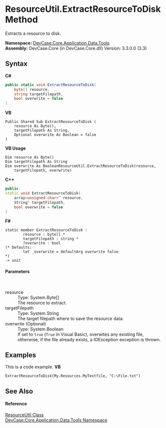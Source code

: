 # ResourceUtil.ExtractResourceToDisk Method 
 

Extracts a resource to disk.

**Namespace:**&nbsp;<a href="N_DevCase_Core_Application_Data_Tools">DevCase.Core.Application.Data.Tools</a><br />**Assembly:**&nbsp;DevCase.Core (in DevCase.Core.dll) Version: 3.3.0.0 (3.3)

## Syntax

**C#**<br />
``` C#
public static void ExtractResourceToDisk(
	byte[] resource,
	string targetFilepath,
	bool overwrite = false
)
```

**VB**<br />
``` VB
Public Shared Sub ExtractResourceToDisk ( 
	resource As Byte(),
	targetFilepath As String,
	Optional overwrite As Boolean = false
)
```

**VB Usage**<br />
``` VB Usage
Dim resource As Byte()
Dim targetFilepath As String
Dim overwrite As BooleanResourceUtil.ExtractResourceToDisk(resource, 
	targetFilepath, overwrite)
```

**C++**<br />
``` C++
public:
static void ExtractResourceToDisk(
	array<unsigned char>^ resource, 
	String^ targetFilepath, 
	bool overwrite = false
)
```

**F#**<br />
``` F#
static member ExtractResourceToDisk : 
        resource : byte[] * 
        targetFilepath : string * 
        ?overwrite : bool 
(* Defaults:
        let _overwrite = defaultArg overwrite false
*)
-> unit 

```


#### Parameters
&nbsp;<dl><dt>resource</dt><dd>Type: System.Byte[]<br />The resource to extract.</dd><dt>targetFilepath</dt><dd>Type: System.String<br />The target filepath where to save the resource data.</dd><dt>overwrite (Optional)</dt><dd>Type: System.Boolean<br />If set to `true` (`True` in Visual Basic), overwites any existing file, otherwise, if the file already exists, a IOException exception is thrown.</dd></dl>

## Examples
This is a code example. 
**VB**<br />
``` VB
ExtractResourceToDisk(My.Resources.MyTextfile, "C:\File.txt")
```


## See Also


#### Reference
<a href="T_DevCase_Core_Application_Data_Tools_ResourceUtil">ResourceUtil Class</a><br /><a href="N_DevCase_Core_Application_Data_Tools">DevCase.Core.Application.Data.Tools Namespace</a><br />
